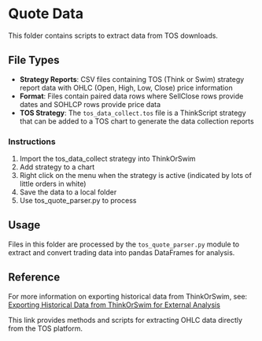 # Quote Data

This folder contains scripts to extract data from TOS downloads.

## File Types

- **Strategy Reports**: CSV files containing TOS (Think or Swim) strategy report data with OHLC (Open, High, Low, Close) price information
- **Format**: Files contain paired data rows where SellClose rows provide dates and SOHLCP rows provide price data
- **TOS Strategy**: The `tos_data_collect.tos` file is a ThinkScript strategy that can be added to a TOS chart to generate the data collection reports

### Instructions
1. Import the tos_data_collect strategy into ThinkOrSwim
2. Add strategy to a chart
3. Right click on the menu when the strategy is active (indicated by lots of little orders in white)
4. Save the data to a local folder
5. Use tos_quote_parser.py to process

## Usage

Files in this folder are processed by the `tos_quote_parser.py` module to extract and convert trading data into pandas DataFrames for analysis.

## Reference

For more information on exporting historical data from ThinkOrSwim, see: [Exporting Historical Data from ThinkOrSwim for External Analysis](https://usethinkscript.com/threads/exporting-historical-data-from-thinkorswim-for-external-analysis.507/)

This link provides methods and scripts for extracting OHLC data directly from the TOS platform.
